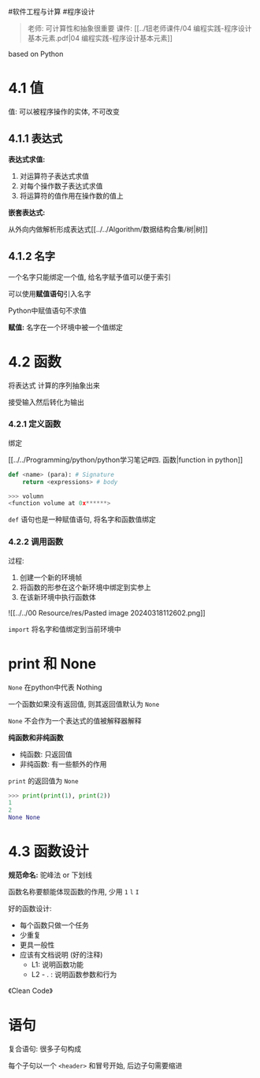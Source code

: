 #软件工程与计算 #程序设计 

>  老师: 可计算性和抽象很重要
>  课件: [[../钮老师课件/04 编程实践-程序设计基本元素.pdf|04 编程实践-程序设计基本元素]]

based on Python
# 4.1 值

值: 可以被程序操作的实体, 不可改变

## 4.1.1 表达式

**表达式求值:** 

1. 对运算符子表达式求值
2. 对每个操作数子表达式求值
3. 将运算符的值作用在操作数的值上

**嵌套表达式:**

从外向内做解析形成表达式[[../../Algorithm/数据结构合集/树|树]] 

## 4.1.2 名字

一个名字只能绑定一个值, 给名字赋予值可以便于索引

可以使用**赋值语句**引入名字

Python中赋值语句不求值

**赋值:** 名字在一个环境中被一个值绑定

# 4.2 函数

将表达式 计算的序列抽象出来

接受输入然后转化为输出

### 4.2.1 定义函数

绑定

[[../../Programming/python/python学习笔记#四. 函数|function in python]]

```python
def <name> (para): # Signature
	return <expressions> # body
```

```python
>>> volumn
<function volume at 0x******>
```

`def` 语句也是一种赋值语句, 将名字和函数值绑定

### 4.2.2 调用函数

过程: 

1. 创建一个新的环境帧
2. 将函数的形参在这个新环境中绑定到实参上
3. 在该新环境中执行函数体

![[../../00 Resource/res/Pasted image 20240318112602.png]]

`import` 将名字和值绑定到当前环境中

# print 和 None

`None` 在python中代表 Nothing

一个函数如果没有返回值, 则其返回值默认为 `None`

`None` 不会作为一个表达式的值被解释器解释

**纯函数和非纯函数**

- 纯函数: 只返回值
- 非纯函数: 有一些额外的作用

`print` 的返回值为 `None`

```python
>>> print(print(1), print(2))
1
2
None None
```

# 4.3 函数设计

**规范命名:** 驼峰法 or 下划线

函数名称要额能体现函数的作用, 少用 `1` `l` `I`

好的函数设计: 

- 每个函数只做一个任务
- 少重复
- 更具一般性
- 应该有文档说明 (好的注释) 
	- L1: 说明函数功能
	- L2 - . : 说明函数参数和行为

《Clean Code》

# 语句

复合语句: 很多子句构成

每个子句以一个 `<header>` 和冒号开始, 后边子句需要缩进